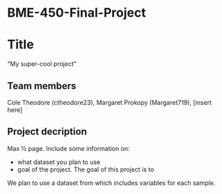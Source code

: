 # BME-450-Final-Project

# Title
“My super-cool project”
## Team members
Cole Theodore (ctheodore23), Margaret Prokopy (Margaret719), [insert here]
## Project decription
Max ½ page. Include some information on:
- what dataset you plan to use
- goal of the project.
The goal of this project is to

We plan to use a dataset from     which includes variables      for each sample.

